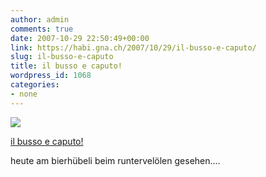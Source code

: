 ```yaml
---
author: admin
comments: true
date: 2007-10-29 22:50:49+00:00
link: https://habi.gna.ch/2007/10/29/il-busso-e-caputo/
slug: il-busso-e-caputo
title: il busso e caputo!
wordpress_id: 1068
categories:
- none
---
```



 [![](https://static.flickr.com/2383/1801256538_ca1ab9975d_m.jpg)](https://www.flickr.com/photos/habi/1801256538/)
   

 
  [il busso e caputo!](https://www.flickr.com/photos/habi/1801256538/)
    

 



heute am bierhübeli beim runtervelölen gesehen....
  

